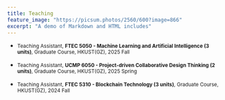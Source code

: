 ```yaml
---
title: Teaching
feature_image: "https://picsum.photos/2560/600?image=866"
excerpt: "A demo of Markdown and HTML includes"
---
```


<!-- 
<small>
You check out on the [Google Scholar {% include icon.html id="googlescholar" title="googlescholar" %}](https://scholar.google.com/citations?user=2M8-SOwAAAAJ).
</small> -->


<!-- #### 2025

#### 2024 -->
- <small>Teaching Assistant, **FTEC 5050 - Machine Learning and Artificial Intelligence (3 units)**, Graduate Course, HKUST(GZ), 2025 Fall</small>
<!-- This course covers the fundamentals of machine learning and artificial intelligence, and their applications in computer vision, image processing, natural language processing, and robotics. The topics include major learning paradigms (supervised learning, unsupervised learning and reinforcement learning), learning models (such as neural networks, Bayesian classification, clustering, kernels, feature extraction), and other problem solving techniques (such as heuristic search, constraint satisfaction solvers and knowledge-based systems) in AI. -->
- <small>Teaching Assistant, **UCMP 6050 - Project-driven Collaborative Design Thinking (2 units)**, Graduate Course, HKUST(GZ), 2025 Spring</small>
<!-- This course aims to familiarize students with the principles of design thinking and promote the adoption of a human-centered approach to problem-solving. Students will gain the ability to identify users' pain points, define problems, and develop creative and innovative solutions. By engaging in interdisciplinary collaboration, students will have the opportunity to apply their problem-solving skills to real-world projects. This course is divided into three modules, with each module being taken during one regular term. May be graded PP. -->
- <small>Teaching Assistant, **FTEC 5310 - Blockchain Technology (3 units)**, Graduate Course, HKUST(GZ), 2024 Fall</small>

<!-- This course offers a thorough introduction of blockchain technology. Students will explore both technical and non-technical aspects of blockchain, including but not limited to cryptographic techniques, consensus mechanisms, smart contracts, regulatory implications, and real-world applications. Topics covered in this course include the historical development of blockchain, Bitcoin protocol, Ethereum, applications of blockchain, such as decentralized finance, and regulation discussions. -->